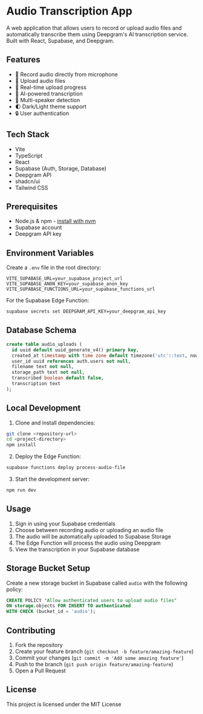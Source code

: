 # Audio Transcription App

A web application that allows users to record or upload audio files and automatically transcribe them using Deepgram's AI transcription service. Built with React, Supabase, and Deepgram.

## Features

- 🎤 Record audio directly from microphone
- 📁 Upload audio files
- 🔄 Real-time upload progress
- 🤖 AI-powered transcription
- 🎯 Multi-speaker detection
- 🌓 Dark/Light theme support
- 🔒 User authentication

## Tech Stack

- Vite
- TypeScript
- React
- Supabase (Auth, Storage, Database)
- Deepgram API
- shadcn/ui
- Tailwind CSS

## Prerequisites

- Node.js & npm - [install with nvm](https://github.com/nvm-sh/nvm#installing-and-updating)
- Supabase account
- Deepgram API key

## Environment Variables

Create a `.env` file in the root directory:

```env
VITE_SUPABASE_URL=your_supabase_project_url
VITE_SUPABASE_ANON_KEY=your_supabase_anon_key
VITE_SUPABASE_FUNCTIONS_URL=your_supabase_functions_url
```

For the Supabase Edge Function:

```bash
supabase secrets set DEEPGRAM_API_KEY=your_deepgram_api_key
```

## Database Schema

```sql
create table audio_uploads (
  id uuid default uuid_generate_v4() primary key,
  created_at timestamp with time zone default timezone('utc'::text, now()) not null,
  user_id uuid references auth.users not null,
  filename text not null,
  storage_path text not null,
  transcribed boolean default false,
  transcription text
);
```

## Local Development

1. Clone and install dependencies:
```bash
git clone <repository-url>
cd <project-directory>
npm install
```

2. Deploy the Edge Function:
```bash
supabase functions deploy process-audio-file
```

3. Start the development server:
```bash
npm run dev
```

## Usage

1. Sign in using your Supabase credentials
2. Choose between recording audio or uploading an audio file
3. The audio will be automatically uploaded to Supabase Storage
4. The Edge Function will process the audio using Deepgram
5. View the transcription in your Supabase database

## Storage Bucket Setup

Create a new storage bucket in Supabase called `audio` with the following policy:

```sql
CREATE POLICY "Allow authenticated users to upload audio files"
ON storage.objects FOR INSERT TO authenticated
WITH CHECK (bucket_id = 'audio');
```

## Contributing

1. Fork the repository
2. Create your feature branch (`git checkout -b feature/amazing-feature`)
3. Commit your changes (`git commit -m 'Add some amazing feature'`)
4. Push to the branch (`git push origin feature/amazing-feature`)
5. Open a Pull Request

## License

This project is licensed under the MIT License
